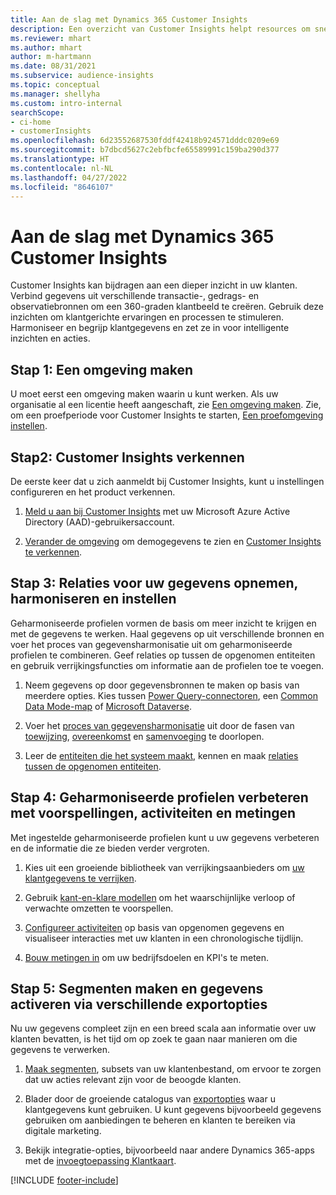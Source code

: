 ```yaml
---
title: Aan de slag met Dynamics 365 Customer Insights
description: Een overzicht van Customer Insights helpt resources om snel aan de slag te gaan.
ms.reviewer: mhart
ms.author: mhart
author: m-hartmann
ms.date: 08/31/2021
ms.subservice: audience-insights
ms.topic: conceptual
ms.manager: shellyha
ms.custom: intro-internal
searchScope:
- ci-home
- customerInsights
ms.openlocfilehash: 6d23552687530fddf42418b924571dddc0209e69
ms.sourcegitcommit: b7dbcd5627c2ebfbcfe65589991c159ba290d377
ms.translationtype: HT
ms.contentlocale: nl-NL
ms.lasthandoff: 04/27/2022
ms.locfileid: "8646107"
---
```

# <a name="get-started-with-dynamics-365-customer-insights"></a>Aan de slag met Dynamics 365 Customer Insights

Customer Insights kan bijdragen aan een dieper inzicht in uw klanten. Verbind gegevens uit verschillende transactie-, gedrags- en observatiebronnen om een 360-graden klantbeeld te creëren. Gebruik deze inzichten om klantgerichte ervaringen en processen te stimuleren. Harmoniseer en begrijp klantgegevens en zet ze in voor intelligente inzichten en acties.

## <a name="step-1-create-an-environment"></a>Stap 1: Een omgeving maken

U moet eerst een omgeving maken waarin u kunt werken. Als uw organisatie al een licentie heeft aangeschaft, zie [Een omgeving maken](create-environment.md). Zie, om een proefperiode voor Customer Insights te starten, [Een proefomgeving instellen](trial-signup.md). 

## <a name="step-2-explore-customer-insights"></a>Stap2: Customer Insights verkennen

De eerste keer dat u zich aanmeldt bij Customer Insights, kunt u instellingen configureren en het product verkennen.

1. [Meld u aan bij Customer Insights](https://home.ci.ai.dynamics.com) met uw Microsoft Azure Active Directory (AAD)-gebruikersaccount.

1. [Verander de omgeving](manage-environments.md#switch-environments) om demogegevens te zien en [Customer Insights te verkennen](home.md).

##  <a name="step-3-ingest-unify-and-set-up-relationships-for-your-data"></a>Stap 3: Relaties voor uw gegevens opnemen, harmoniseren en instellen

Geharmoniseerde profielen vormen de basis om meer inzicht te krijgen en met de gegevens te werken. Haal gegevens op uit verschillende bronnen en voer het proces van gegevensharmonisatie uit om geharmoniseerde profielen te combineren. Geef relaties op tussen de opgenomen entiteiten en gebruik verrijkingsfuncties om informatie aan de profielen toe te voegen. 

1. Neem gegevens op door gegevensbronnen te maken op basis van meerdere opties. Kies tussen [Power Query-connectoren](connect-power-query.md), een [Common Data Mode-map](connect-common-data-model.md) of [Microsoft Dataverse](connect-dataverse-managed-lake.md). 

1. Voer het [proces van gegevensharmonisatie](data-unification.md) uit door de fasen van [toewijzing](map-entities.md), [overeenkomst](match-entities.md) en [samenvoeging](merge-entities.md) te doorlopen.

1. Leer de [entiteiten die het systeem maakt](entities.md), kennen en maak [relaties tussen de opgenomen entiteiten](relationships.md).
    
## <a name="step-4-enhance-unified-profiles-with-predictions-activities-and-measures"></a>Stap 4: Geharmoniseerde profielen verbeteren met voorspellingen, activiteiten en metingen

Met ingestelde geharmoniseerde profielen kunt u uw gegevens verbeteren en de informatie die ze bieden verder vergroten.

1. Kies uit een groeiende bibliotheek van verrijkingsaanbieders om [uw klantgegevens te verrijken](enrichment-hub.md).

1. Gebruik [kant-en-klare modellen](predictions-overview.md) om het waarschijnlijke verloop of verwachte omzetten te voorspellen.

1. [Configureer activiteiten](activities.md) op basis van opgenomen gegevens en visualiseer interacties met uw klanten in een chronologische tijdlijn. 

1. [Bouw metingen in](measures.md) om uw bedrijfsdoelen en KPI's te meten.
 
## <a name="step-5-create-segments-and-activate-data-through-various-export-options"></a>Stap 5: Segmenten maken en gegevens activeren via verschillende exportopties

Nu uw gegevens compleet zijn en een breed scala aan informatie over uw klanten bevatten, is het tijd om op zoek te gaan naar manieren om die gegevens te verwerken. 

1. [Maak segmenten](segments.md), subsets van uw klantenbestand, om ervoor te zorgen dat uw acties relevant zijn voor de beoogde klanten.

1. Blader door de groeiende catalogus van [exportopties](export-destinations.md) waar u klantgegevens kunt gebruiken. U kunt gegevens bijvoorbeeld gegevens gebruiken om aanbiedingen te beheren en klanten te bereiken via digitale marketing.

1. Bekijk integratie-opties, bijvoorbeeld naar andere Dynamics 365-apps met de [invoegtoepassing Klantkaart](customer-card-add-in.md).  


[!INCLUDE [footer-include](includes/footer-banner.md)]